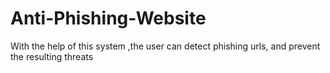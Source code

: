 # Anti-Phishing-Website
With the help of this system ,the user can detect phishing urls, and prevent the resulting threats
